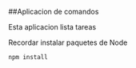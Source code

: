 ##Aplicacion de comandos 

Esta aplicacion lista tareas

Recordar instalar paquetes de Node

```
npm install
```